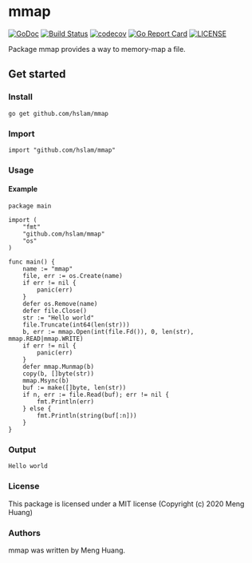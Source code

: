 # mmap
[![GoDoc](https://godoc.org/github.com/hslam/mmap?status.svg)](https://godoc.org/github.com/hslam/mmap)
[![Build Status](https://travis-ci.org/hslam/mmap.svg?branch=master)](https://travis-ci.org/hslam/mmap)
[![codecov](https://codecov.io/gh/hslam/mmap/branch/master/graph/badge.svg)](https://codecov.io/gh/hslam/mmap)
[![Go Report Card](https://goreportcard.com/badge/github.com/hslam/mmap?v=7e100)](https://goreportcard.com/report/github.com/hslam/mmap)
[![LICENSE](https://img.shields.io/github/license/hslam/mmap.svg?style=flat-square)](https://github.com/hslam/mmap/blob/master/LICENSE)

Package mmap provides a way to memory-map a file.

## Get started

### Install
```
go get github.com/hslam/mmap
```
### Import
```
import "github.com/hslam/mmap"
```
### Usage
#### Example
```
package main

import (
	"fmt"
	"github.com/hslam/mmap"
	"os"
)

func main() {
	name := "mmap"
	file, err := os.Create(name)
	if err != nil {
		panic(err)
	}
	defer os.Remove(name)
	defer file.Close()
	str := "Hello world"
	file.Truncate(int64(len(str)))
	b, err := mmap.Open(int(file.Fd()), 0, len(str), mmap.READ|mmap.WRITE)
	if err != nil {
		panic(err)
	}
	defer mmap.Munmap(b)
	copy(b, []byte(str))
	mmap.Msync(b)
	buf := make([]byte, len(str))
	if n, err := file.Read(buf); err != nil {
		fmt.Println(err)
	} else {
		fmt.Println(string(buf[:n]))
	}
}
```

### Output
```
Hello world
```

### License
This package is licensed under a MIT license (Copyright (c) 2020 Meng Huang)


### Authors
mmap was written by Meng Huang.


